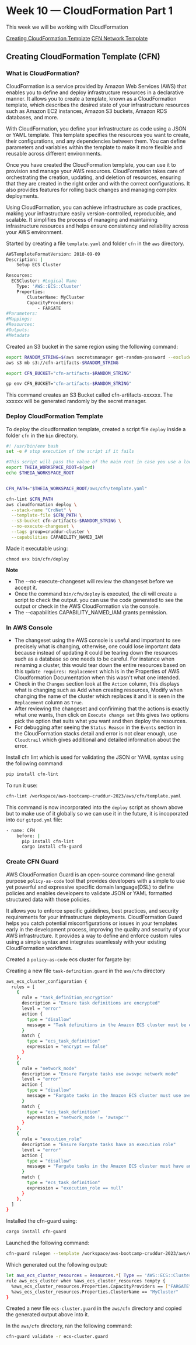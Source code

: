 # Week 10 — CloudFormation Part 1

This week we will be working with CloudFormation

[Creating CloudFormation Template](#creating-cloud-formation-template)
[CFN Network Template](#cfn-network-template)

## Creating CloudFormation Template (CFN)

### What is CloudFormation? 
CloudFormation is a service provided by Amazon Web Services (AWS) that enables you to define and deploy infrastructure resources in a declarative manner. It allows you to create a template, known as a CloudFormation template, which describes the desired state of your infrastructure resources such as Amazon EC2 instances, Amazon S3 buckets, Amazon RDS databases, and more.

With CloudFormation, you define your infrastructure as code using a JSON or YAML template. This template specifies the resources you want to create, their configurations, and any dependencies between them. You can define parameters and variables within the template to make it more flexible and reusable across different environments.

Once you have created the CloudFormation template, you can use it to provision and manage your AWS resources. CloudFormation takes care of orchestrating the creation, updating, and deletion of resources, ensuring that they are created in the right order and with the correct configurations. It also provides features for rolling back changes and managing complex deployments.

Using CloudFormation, you can achieve infrastructure as code practices, making your infrastructure easily version-controlled, reproducible, and scalable. It simplifies the process of managing and maintaining infrastructure resources and helps ensure consistency and reliability across your AWS environment.

Started by creating a file `template.yaml` and folder `cfn` in the `aws` directory.
```sh
AWSTempleteFormatVersion: 2010-09-09
Description: |
    Setup ECS Cluster

Resources:
  ECSCluster: #Logical Name 
    Type: 'AWS::ECS::Cluster'
    Properties:
        ClusterName: MyCluster
        CapacityProviders:
            - FARGATE
#Parameters:
#Mappings:
#Resources:
#Outputs:
#Metadata
```

Created an S3 bucket in the same region using the following command:
```sh
export RANDOM_STRING=$(aws secretsmanager get-random-password --exclude-punctuation --exclude-uppercase --password-length 6 --output text --query RandomPassword)
aws s3 mb s3://cfn-artifacts-$RANDOM_STRING

export CFN_BUCKET="cfn-artifacts-$RANDOM_STRING"

gp env CFN_BUCKET="cfn-artifacts-$RANDOM_STRING"
```
This command creates an S3 Bucket called cfn-artifacts-xxxxxx. The xxxxxx will be generated randomly by the secret manager.

### Deploy CloudFormation Template
To deploy the cloudformation template, created a script file `deploy` inside a folder `cfn` in the `bin` directory.
```sh
#! /usr/bin/env bash
set -e # stop execution of the script if it fails

#This script will pass the value of the main root in case you use a local dev
export THEIA_WORKSPACE_ROOT=$(pwd)
echo $THEIA_WORKSPACE_ROOT


CFN_PATH="$THEIA_WORKSPACE_ROOT/aws/cfn/template.yaml"

cfn-lint $CFN_PATH
aws cloudformation deploy \
  --stack-name "CrdNet" \
  --template-file $CFN_PATH \
  --s3-bucket cfn-artifacts-$RANDOM_STRING \
  --no-execute-changeset \
  --tags group=cruddur-cluster \
  --capabilities CAPABILITY_NAMED_IAM
```
Made it executable using:
```
chmod u+x bin/cfn/deploy
```
**Note**
- The --no-execute-changeset will review the changeset before we accept it.
- Once the command `bin/cfn/deploy` is executed, the cli will create a script to check the output. you can use the code generated to see the output or check in the AWS CloudFormation via the console.
-  The  --capabilities CAPABILITY_NAMED_IAM grants permission.

### In AWS Console
- The changeset using the AWS console is useful and important to see precisely what is changing, otherwise, one could lose important data because instead of updating it could be tearing down the resources such as a database so one needs to be careful. For instance when renaming a cluster, this would tear down the entire resources based on this `Update requires: Replacement` which is in the Properties of AWS Cloudformation Documentation when this wasn't what one intended.
- Check in the `Changes` section look at the `Action` column, this displays what is changing such as Add when creating resources, Modify when changing the name of the cluster which replaces it and it is seen in the `Replacement` column as `True`. 
- After reviewing the changeset and confiriming that the actions is exactly what one wants, then click on `Execute change set` this gives two options pick the option that suits what you want and then deploy the resources.
- For debugging after seeing the `Status Reason` in the `Events` section in the CloudFormation stacks detail and error is not clear enough, use `Cloudtrail` which gives additional and detailed information about the error.

Install cfn lint which is used for validating the JSON or YAML  syntax using the following command
```sh
pip install cfn-lint
```
To run it use:
```sh
cfn-lint /workspace/aws-bootcamp-cruddur-2023/aws/cfn/template.yaml
```
This command is now incorporated into the `deploy` script as shown above but to make use of it globally so we can use it in the future, it is incoporated into our `gitpod.yml` file:
```sh
- name: CFN
    before: |
      pip install cfn-lint
      cargo install cfn-guard
```
### Create CFN Guard
AWS CloudFormation Guard is an open-source command-line general purpose `policy-as-code` tool that provides developers with a simple to use yet powerful and expressive specific domain language(DSL) to define policies and enables developers to validate JSON or YAML formatted structured data with those policies.

It allows you to enforce specific guidelines, best practices, and security requirements for your infrastructure deployments. CloudFormation Guard helps you catch potential misconfigurations or issues in your templates early in the development process, improving the quality and security of your AWS infrastructure. It provides a way to define and enforce custom rules using a simple syntax and integrates seamlessly with your existing CloudFormation workflows.

Created a `policy-as-code` ecs cluster for fargate by:

Creating a new file `task-definition.guard` in the `aws/cfn` directory
```sh
aws_ecs_cluster_configuration {
  rules = [
    {
      rule = "task_definition_encryption"
      description = "Ensure task definitions are encrypted"
      level = "error"
      action {
        type = "disallow"
        message = "Task definitions in the Amazon ECS cluster must be encrypted"
      }
      match {
        type = "ecs_task_definition"
        expression = "encrypt == false"
      }
    },
    {
      rule = "network_mode"
      description = "Ensure Fargate tasks use awsvpc network mode"
      level = "error"
      action {
        type = "disallow"
        message = "Fargate tasks in the Amazon ECS cluster must use awsvpc network mode"
      }
      match {
        type = "ecs_task_definition"
        expression = "network_mode != 'awsvpc'"
      }
    },
    {
      rule = "execution_role"
      description = "Ensure Fargate tasks have an execution role"
      level = "error"
      action {
        type = "disallow"
        message = "Fargate tasks in the Amazon ECS cluster must have an execution role"
      }
      match {
        type = "ecs_task_definition"
        expression = "execution_role == null"
      }
    },
  ]
}
```
Installed the cfn-guard using:
```sh
cargo install cfn-guard
```
Launched the following command:
```sh
cfn-guard rulegen --template /workspace/aws-bootcamp-cruddur-2023/aws/cfn/template.yaml
```
Which generated out the following output:
```sh
let aws_ecs_cluster_resources = Resources.*[ Type == 'AWS::ECS::Cluster' ]
rule aws_ecs_cluster when %aws_ecs_cluster_resources !empty {
  %aws_ecs_cluster_resources.Properties.CapacityProviders == ["FARGATE"]
  %aws_ecs_cluster_resources.Properties.ClusterName == "MyCluster"
}
```
Created a new file `ecs-cluster.guard` in the `aws/cfn` directory and copied the generated output above into it.

In the `aws/cfn` directory, ran the following command:
```sh
cfn-guard validate -r ecs-cluster.guard
```



